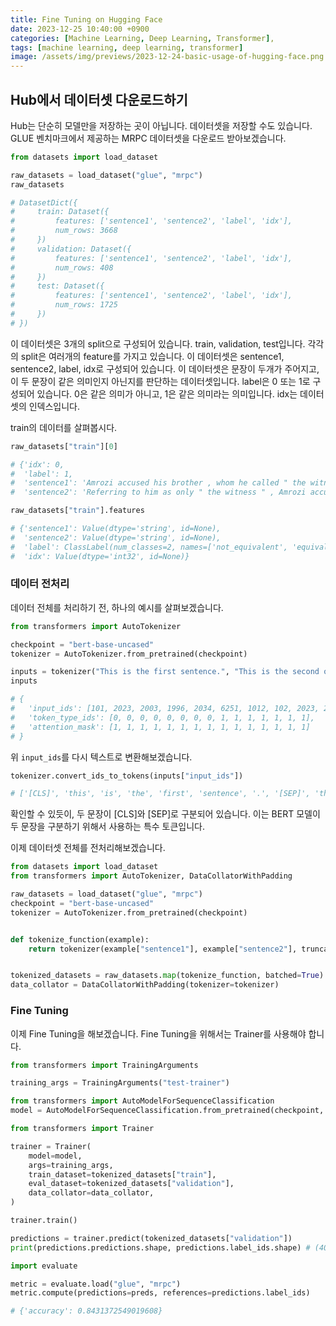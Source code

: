 ```yaml
---
title: Fine Tuning on Hugging Face
date: 2023-12-25 10:40:00 +0900
categories: [Machine Learning, Deep Learning, Transformer],
tags: [machine learning, deep learning, transformer]
image: /assets/img/previews/2023-12-24-basic-usage-of-hugging-face.png
---
```


## Hub에서 데이터셋 다운로드하기

Hub는 단순히 모델만을 저장하는 곳이 아닙니다. 데이터셋을 저장할 수도 있습니다. 
GLUE 벤치마크에서 제공하는 MRPC 데이터셋을 다운로드 받아보겠습니다.

```python
from datasets import load_dataset

raw_datasets = load_dataset("glue", "mrpc")
raw_datasets

# DatasetDict({
#     train: Dataset({
#         features: ['sentence1', 'sentence2', 'label', 'idx'],
#         num_rows: 3668
#     })
#     validation: Dataset({
#         features: ['sentence1', 'sentence2', 'label', 'idx'],
#         num_rows: 408
#     })
#     test: Dataset({
#         features: ['sentence1', 'sentence2', 'label', 'idx'],
#         num_rows: 1725
#     })
# })

```

이 데이터셋은 3개의 split으로 구성되어 있습니다. train, validation, test입니다. 각각의 split은 여러개의 feature를 가지고 있습니다. 이 데이터셋은 sentence1, sentence2, label, idx로 구성되어 있습니다. 이 데이터셋은 문장이 두개가 주어지고, 이 두 문장이 같은 의미인지 아닌지를 판단하는 데이터셋입니다. label은 0 또는 1로 구성되어 있습니다. 0은 같은 의미가 아니고, 1은 같은 의미라는 의미입니다. idx는 데이터셋의 인덱스입니다.

train의 데이터를 살펴봅시다.

```python
raw_datasets["train"][0]

# {'idx': 0,
#  'label': 1,
#  'sentence1': 'Amrozi accused his brother , whom he called " the witness " , of deliberately distorting his evidence .',
#  'sentence2': 'Referring to him as only " the witness " , Amrozi accused his brother of deliberately distorting his evidence .'}

raw_datasets["train"].features

# {'sentence1': Value(dtype='string', id=None),
#  'sentence2': Value(dtype='string', id=None),
#  'label': ClassLabel(num_classes=2, names=['not_equivalent', 'equivalent'], names_file=None, id=None),
#  'idx': Value(dtype='int32', id=None)}
```

### 데이터 전처리

데이터 전체를 처리하기 전, 하나의 예시를 살펴보겠습니다.

    
```python
from transformers import AutoTokenizer

checkpoint = "bert-base-uncased"
tokenizer = AutoTokenizer.from_pretrained(checkpoint)

inputs = tokenizer("This is the first sentence.", "This is the second one.")
inputs

# { 
#   'input_ids': [101, 2023, 2003, 1996, 2034, 6251, 1012, 102, 2023, 2003, 1996, 2117, 2028, 1012, 102],
#   'token_type_ids': [0, 0, 0, 0, 0, 0, 0, 0, 1, 1, 1, 1, 1, 1, 1],
#   'attention_mask': [1, 1, 1, 1, 1, 1, 1, 1, 1, 1, 1, 1, 1, 1, 1]
# }
```
위 `input_ids`를 다시 텍스트로 변환해보겠습니다.

```python
tokenizer.convert_ids_to_tokens(inputs["input_ids"])

# ['[CLS]', 'this', 'is', 'the', 'first', 'sentence', '.', '[SEP]', 'this', 'is', 'the', 'second', 'one', '.', '[SEP]']
```

확인할 수 있듯이, 두 문장이 \[CLS\]와 \[SEP\]로 구분되어 있습니다. 이는 BERT 모델이 두 문장을 구분하기 위해서 사용하는 특수 토큰입니다.


이제 데이터셋 전체를 전처리해보겠습니다.

```python
from datasets import load_dataset
from transformers import AutoTokenizer, DataCollatorWithPadding

raw_datasets = load_dataset("glue", "mrpc")
checkpoint = "bert-base-uncased"
tokenizer = AutoTokenizer.from_pretrained(checkpoint)


def tokenize_function(example):
    return tokenizer(example["sentence1"], example["sentence2"], truncation=True)


tokenized_datasets = raw_datasets.map(tokenize_function, batched=True)
data_collator = DataCollatorWithPadding(tokenizer=tokenizer)
```

### Fine Tuning

이제 Fine Tuning을 해보겠습니다. Fine Tuning을 위해서는 Trainer를 사용해야 합니다. 

```python
from transformers import TrainingArguments

training_args = TrainingArguments("test-trainer")

from transformers import AutoModelForSequenceClassification
model = AutoModelForSequenceClassification.from_pretrained(checkpoint, num_labels=2)

from transformers import Trainer

trainer = Trainer(
    model=model,
    args=training_args,
    train_dataset=tokenized_datasets["train"],
    eval_dataset=tokenized_datasets["validation"],
    data_collator=data_collator,
)

trainer.train()

predictions = trainer.predict(tokenized_datasets["validation"])
print(predictions.predictions.shape, predictions.label_ids.shape) # (408, 2) (408,)

import evaluate

metric = evaluate.load("glue", "mrpc")
metric.compute(predictions=preds, references=predictions.label_ids)

# {'accuracy': 0.8431372549019608}
```